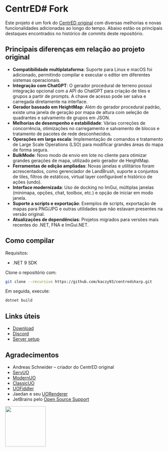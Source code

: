 # CentrED# Fork

Este projeto é um fork do [CentrED original](https://git.aksdb.de/aksdb/CentrED) com diversas melhorias e novas funcionalidades adicionadas ao longo do tempo. Abaixo estão os principais destaques encontrados no histórico de commits deste repositório.

## Principais diferenças em relação ao projeto original

- **Compatibilidade multiplataforma**: Suporte para Linux e macOS foi adicionado, permitindo compilar e executar o editor em diferentes sistemas operacionais.
- **Integração com ChatGPT**: O gerador procedural de terreno possui integração opcional com a API do ChatGPT para criação de tiles e grupos a partir de prompts. A chave de acesso pode ser salva e carregada diretamente na interface.
- **Gerador baseado em HeightMap**: Além do gerador procedural padrão, existe uma janela de geração por mapa de altura com seleção de quadrantes e salvamento de grupos em JSON.
- **Melhorias de desempenho e estabilidade**: Várias correções de concorrência, otimizações no carregamento e salvamento de blocos e tratamento de pacotes de rede desconhecidos.
- **Operações em larga escala**: Implementação de comandos e tratamento de Large Scale Operations (LSO) para modificar grandes áreas do mapa de forma segura.
- **BulkMode**: Novo modo de envio em lote no cliente para otimizar grandes gerações de mapa, utilizado pelo gerador de HeightMap.
- **Ferramentas de edição ampliadas**: Novas janelas e utilitários foram acrescentados, como gerenciador de LandBrush, suporte a conjuntos de tiles, filtros de estáticos, virtual layer configurável e histórico de ações (undo).
- **Interface modernizada**: Uso de docking no ImGui, múltiplas janelas (minimapa, opções, chat, toolbox, etc.) e opção de iniciar em modo janela.
- **Suporte a scripts e exportação**: Exemplos de scripts, exportação de mapas para PNG/JPG e outras utilidades que não estavam presentes na versão original.
- **Atualizações de dependências**: Projetos migrados para versões mais recentes do .NET, FNA e ImGui.NET.

## Como compilar

Requisitos:
- .NET 9 SDK

Clone o repositório com:

```bash
git clone --recursive https://github.com/kaczy93/centredsharp.git
```

Em seguida, execute:

```bash
dotnet build
```

## Links úteis

- [Download](https://kaczy93.github.io/centredsharp/#/Download/)
- [Discord](https://discord.gg/zpNCv36fQ8)
- [Server setup](https://github.com/kaczy93/centredsharp/wiki/Server-setup)

## Agradecimentos

- Andreas Schneider – criador do CentrED original
- [ServUO](https://github.com/ServUO/ServUO)
- [ModernUO](https://github.com/modernuo/ModernUO)
- [ClassicUO](https://github.com/ClassicUO/ClassicUO)
- [UOFiddler](https://github.com/polserver/UOFiddler)
- Jaedan e seu [UORenderer](https://github.com/jaedan/UORenderer)
- JetBrains pelo [Open Source Support](https://jb.gg/OpenSourceSupport)

<img src="https://resources.jetbrains.com/storage/products/company/brand/logos/jb_beam.png" width="128" height="128" />

